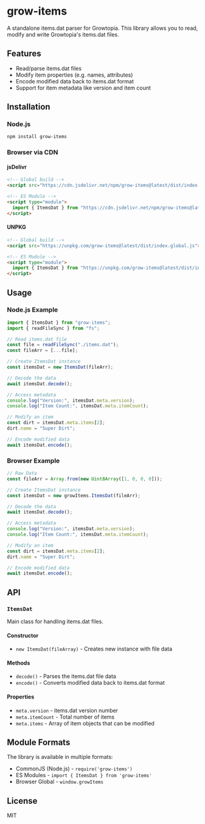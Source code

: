 # grow-items

A standalone items.dat parser for Growtopia. This library allows you to read, modify and write Growtopia's items.dat files.

## Features

- Read/parse items.dat files
- Modify item properties (e.g. names, attributes)
- Encode modified data back to items.dat format
- Support for item metadata like version and item count

## Installation

### Node.js

```bash
npm install grow-items
```

### Browser via CDN

#### jsDelivr

```html
<!-- Global build -->
<script src="https://cdn.jsdelivr.net/npm/grow-items@latest/dist/index.global.js"></script>

<!-- ES Module -->
<script type="module">
  import { ItemsDat } from "https://cdn.jsdelivr.net/npm/grow-items@latest/dist/index.mjs";
</script>
```

#### UNPKG

```html
<!-- Global build -->
<script src="https://unpkg.com/grow-items@latest/dist/index.global.js"></script>

<!-- ES Module -->
<script type="module">
  import { ItemsDat } from "https://unpkg.com/grow-items@latest/dist/index.mjs";
</script>
```

## Usage

### Node.js Example

```javascript
import { ItemsDat } from "grow-items";
import { readFileSync } from "fs";

// Read items.dat file
const file = readFileSync("./items.dat");
const fileArr = [...file];

// Create ItemsDat instance
const itemsDat = new ItemsDat(fileArr);

// Decode the data
await itemsDat.decode();

// Access metadata
console.log("Version:", itemsDat.meta.version);
console.log("Item Count:", itemsDat.meta.itemCount);

// Modify an item
const dirt = itemsDat.meta.items[2];
dirt.name = "Super Dirt";

// Encode modified data
await itemsDat.encode();
```

### Browser Example

```javascript
// Raw Data
const fileArr = Array.from(new Uint8Array([1, 0, 0, 0]));

// Create ItemsDat instance
const itemsDat = new growItems.ItemsDat(fileArr);

// Decode the data
await itemsDat.decode();

// Access metadata
console.log("Version:", itemsDat.meta.version);
console.log("Item Count:", itemsDat.meta.itemCount);

// Modify an item
const dirt = itemsDat.meta.items[2];
dirt.name = "Super Dirt";

// Encode modified data
await itemsDat.encode();
```

## API

### `ItemsDat`

Main class for handling items.dat files.

#### Constructor

- `new ItemsDat(fileArray)` - Creates new instance with file data

#### Methods

- `decode()` - Parses the items.dat file data
- `encode()` - Converts modified data back to items.dat format

#### Properties

- `meta.version` - items.dat version number
- `meta.itemCount` - Total number of items
- `meta.items` - Array of item objects that can be modified

## Module Formats

The library is available in multiple formats:

- CommonJS (Node.js) - `require('grow-items')`
- ES Modules - `import { ItemsDat } from 'grow-items'`
- Browser Global - `window.growItems`

## License

MIT
